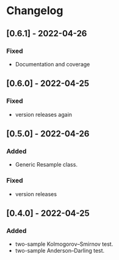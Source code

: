 # Changelog

## [0.6.1] - 2022-04-26

### Fixed

- Documentation and coverage


## [0.6.0] - 2022-04-25

### Fixed

- version releases again


## [0.5.0] - 2022-04-26

### Added
- Generic Resample class.
### Fixed
- version releases


## [0.4.0] - 2022-04-25

### Added
- two-sample Kolmogorov–Smirnov test.
- two-sample Anderson–Darling test.
